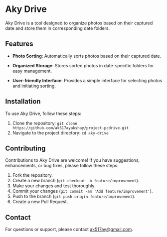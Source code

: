 # Aky Drive

Aky Drive is a tool designed to organize photos based on their captured date and store them in corresponding date folders.

## Features

- **Photo Sorting**: Automatically sorts photos based on their captured date.
  
- **Organized Storage**: Stores sorted photos in date-specific folders for easy management.
  
- **User-friendly Interface**: Provides a simple interface for selecting photos and initiating sorting.

## Installation

To use Aky Drive, follow these steps:

1. Clone the repository: `git clone https://github.com/ak517ayakshay/project-pcdrive.git`
2. Navigate to the project directory: `cd aky-drive`




## Contributing

Contributions to Aky Drive are welcome! If you have suggestions, enhancements, or bug fixes, please follow these steps:

1. Fork the repository.
2. Create a new branch (`git checkout -b feature/improvement`).
3. Make your changes and test thoroughly.
4. Commit your changes (`git commit -am 'Add feature/improvement'`).
5. Push to the branch (`git push origin feature/improvement`).
6. Create a new Pull Request.


## Contact

For questions or support, please contact [ak517ay@gmail.com](mailto:ak517ay@gmail.com).
